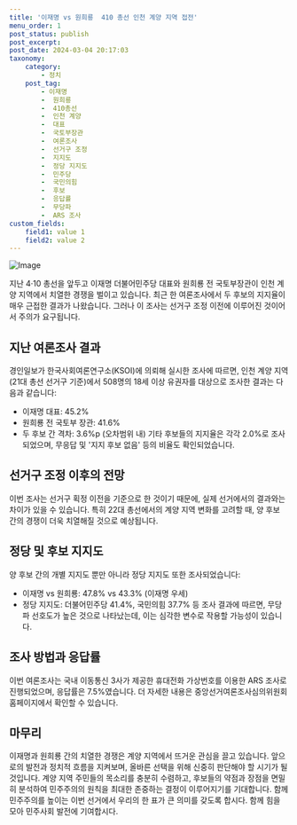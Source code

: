```yaml
---
title: '이재명 vs 원희룡  410 총선 인천 계양 지역 접전'
menu_order: 1
post_status: publish
post_excerpt: 
post_date: 2024-03-04 20:17:03
taxonomy:
    category:
        - 정치
    post_tag:
        - 이재명
        -  원희룡
        -  410총선
        -  인천 계양
        -  대표
        -  국토부장관
        -  여론조사
        -  선거구 조정
        -  지지도
        -  정당 지지도
        -  민주당
        -  국민의힘
        -  후보
        -  응답률
        -  무당파
        -  ARS 조사
custom_fields:
    field1: value 1
    field2: value 2
---
```


![Image](https://imgnews.pstatic.net/image/366/2024/03/03/0000974758_001_20240303235301349.jpg?type=w647)

지난 4·10 총선을 앞두고 이재명 더불어민주당 대표와 원희룡 전 국토부장관이 인천 계양 지역에서 치열한 경쟁을 벌이고 있습니다. 최근 한 여론조사에서 두 후보의 지지율이 매우 근접한 결과가 나왔습니다. 그러나 이 조사는 선거구 조정 이전에 이루어진 것이어서 주의가 요구됩니다.
## 지난 여론조사 결과
경인일보가 한국사회여론연구소(KSOI)에 의뢰해 실시한 조사에 따르면, 인천 계양 지역(21대 총선 선거구 기준)에서 508명의 18세 이상 유권자를 대상으로 조사한 결과는 다음과 같습니다:
- 이재명 대표: 45.2%
- 원희룡 전 국토부 장관: 41.6%
- 두 후보 간 격차: 3.6%p (오차범위 내)
기타 후보들의 지지율은 각각 2.0%로 조사되었으며, 무응답 및 '지지 후보 없음' 등의 비율도 확인되었습니다.
## 선거구 조정 이후의 전망
이번 조사는 선거구 획정 이전을 기준으로 한 것이기 때문에, 실제 선거에서의 결과와는 차이가 있을 수 있습니다. 특히 22대 총선에서의 계양 지역 변화를 고려할 때, 양 후보 간의 경쟁이 더욱 치열해질 것으로 예상됩니다.
## 정당 및 후보 지지도
양 후보 간의 개별 지지도 뿐만 아니라 정당 지지도 또한 조사되었습니다:
- 이재명 vs 원희룡: 47.8% vs 43.3% (이재명 우세)
- 정당 지지도: 더불어민주당 41.4%, 국민의힘 37.7% 등
조사 결과에 따르면, 무당파 선호도가 높은 것으로 나타났는데, 이는 심각한 변수로 작용할 가능성이 있습니다.
## 조사 방법과 응답률
이번 여론조사는 국내 이동통신 3사가 제공한 휴대전화 가상번호를 이용한 ARS 조사로 진행되었으며, 응답률은 7.5%였습니다. 더 자세한 내용은 중앙선거여론조사심의위원회 홈페이지에서 확인할 수 있습니다.
## 마무리
이재명과 원희룡 간의 치열한 경쟁은 계양 지역에서 뜨거운 관심을 끌고 있습니다. 앞으로의 발전과 정치적 흐름을 지켜보며, 올바른 선택을 위해 신중히 판단해야 할 시기가 될 것입니다. 계양 지역 주민들의 목소리를 충분히 수렴하고, 후보들의 약점과 장점을 면밀히 분석하여 민주주의의 원칙을 최대한 존중하는 결정이 이루어지기를 기대합니다. 함께 민주주의를 높이는 이번 선거에서 우리의 한 표가 큰 의미를 갖도록 합시다. 함께 힘을 모아 민주사회 발전에 기여합시다.
